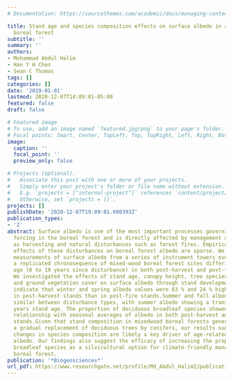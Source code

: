 ```yaml
---
# Documentation: https://sourcethemes.com/academic/docs/managing-content/

title: Stand age and species composition effects on surface albedo in a mixedwood
  boreal forest
subtitle: ''
summary: ''
authors:
- Mohammad Abdul Halim
- Han Y H Chen
- Sean C Thomas
tags: []
categories: []
date: '2019-01-01'
lastmod: 2020-12-07T14:09:01-05:00
featured: false
draft: false

# Featured image
# To use, add an image named `featured.jpg/png` to your page's folder.
# Focal points: Smart, Center, TopLeft, Top, TopRight, Left, Right, BottomLeft, Bottom, BottomRight.
image:
  caption: ''
  focal_point: ''
  preview_only: false

# Projects (optional).
#   Associate this post with one or more of your projects.
#   Simply enter your project's folder or file name without extension.
#   E.g. `projects = ["internal-project"]` references `content/project/deep-learning/index.md`.
#   Otherwise, set `projects = []`.
projects: []
publishDate: '2020-12-07T19:09:01.600393Z'
publication_types:
- '2'
abstract: Surface albedo is one of the most important processes governing climate
  forcing in the boreal forest and is directly affected by management activities such
  as harvesting and natural disturbances such as forest fires. Empirical data on the
  effects of these disturbances on boreal forest albedo are sparse. We conducted ground-based
  measurements of surface albedo from a series of instrument towers over 4 years in
  a replicated chronosequence of mixed-wood boreal forest sites differing in stand
  age (0 to 19 years since disturbance) in both post-harvest and post-fire stands.
  We investigated the effects of stand age, canopy height, tree species composition,
  and ground vegetation cover on surface albedo through stand development. Our results
  indicate that winter and spring albedo values were 63 % and 24 % higher, respectively,
  in post-harvest stands than in post-fire stands.Summer and fall albedo values were
  similar between disturbance types, with summer albedo showing a transient peak at∼10
  years stand age. The proportion of deciduous broadleaf species showed a strong positive
  relationship with seasonal averages of albedo in both post-harvest and post-fire
  stands.Given that stand composition in mixedwood boreal forests generally shows
  a gradual replacement of deciduous trees by conifers, our results suggest that successional
  changes in species composition are likely a key driver of age-related patterns in
  albedo. Our findings also suggest the efficacy of increasing the proportion of deciduous
  broadleaf species as a silvicultural option for climate-friendly management of the
  boreal forest.
publication: '*Biogeosciences*'
url_pdf: https://www.researchgate.net/profile/Md_Abdul_Halim2/publication/337332266_Stand_age_and_species_composition_effects_on_surface_albedo_in_a_mixedwood_boreal_forest/links/5dd2c8bf299bf1b74b4e185f/Stand-age-and-species-composition-effects-on-surface-albedo-in-a-mixedwood-boreal-forest.pdf
---
```

